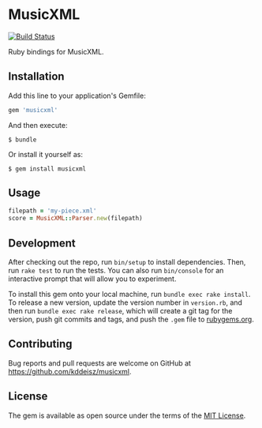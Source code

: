 # MusicXML

[![Build Status](https://travis-ci.org/kddeisz/musicxml.svg?branch=master)](https://travis-ci.org/kddeisz/musicxml)

Ruby bindings for MusicXML.

## Installation

Add this line to your application's Gemfile:

```ruby
gem 'musicxml'
```

And then execute:

    $ bundle

Or install it yourself as:

    $ gem install musicxml

## Usage

```ruby
filepath = 'my-piece.xml'
score = MusicXML::Parser.new(filepath)
```

## Development

After checking out the repo, run `bin/setup` to install dependencies. Then, run `rake test` to run the tests. You can also run `bin/console` for an interactive prompt that will allow you to experiment.

To install this gem onto your local machine, run `bundle exec rake install`. To release a new version, update the version number in `version.rb`, and then run `bundle exec rake release`, which will create a git tag for the version, push git commits and tags, and push the `.gem` file to [rubygems.org](https://rubygems.org).

## Contributing

Bug reports and pull requests are welcome on GitHub at https://github.com/kddeisz/musicxml.

## License

The gem is available as open source under the terms of the [MIT License](http://opensource.org/licenses/MIT).
